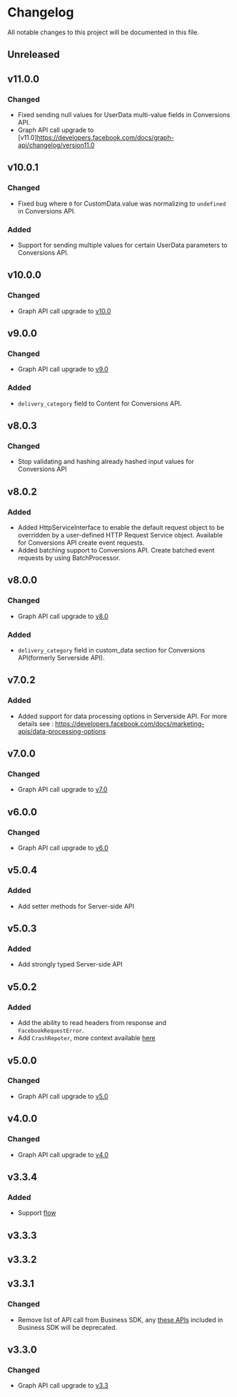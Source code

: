 # Changelog

All notable changes to this project will be documented in this file.


## Unreleased

## v11.0.0


### Changed
- Fixed sending null values for UserData multi-value fields in Conversions API.
- Graph API call upgrade to [v11.0]https://developers.facebook.com/docs/graph-api/changelog/version11.0

## v10.0.1


### Changed
- Fixed bug where `0` for CustomData.value was normalizing to `undefined` in Conversions API.

### Added
- Support for sending multiple values for certain UserData parameters to Conversions API.

## v10.0.0

### Changed
- Graph API call upgrade to [v10.0](https://developers.facebook.com/docs/graph-api/changelog/version10.0)

## v9.0.0
### Changed
- Graph API call upgrade to [v9.0](https://developers.facebook.com/docs/graph-api/changelog/version9.0)

### Added
- `delivery_category` field to Content for Conversions API.

## v8.0.3


### Changed
- Stop validating and hashing already hashed input values for Conversions API

## v8.0.2

### Added
- Added HttpServiceInterface to enable the default request object to be overridden by a user-defined HTTP Request Service object. Available for Conversions API create event requests.
- Added batching support to Conversions API. Create batched event requests by using BatchProcessor.

## v8.0.0

### Changed
- Graph API call upgrade to [v8.0](https://developers.facebook.com/docs/graph-api/changelog/version8.0)

### Added
- `delivery_category` field in custom_data section for Conversions API(formerly Serverside API).

## v7.0.2
### Added
- Added support for data processing options in Serverside API. For more details see : https://developers.facebook.com/docs/marketing-apis/data-processing-options

## v7.0.0
### Changed
- Graph API call upgrade to [v7.0](https://developers.facebook.com/docs/graph-api/changelog/version7.0)

## v6.0.0
### Changed
- Graph API call upgrade to [v6.0](https://developers.facebook.com/docs/graph-api/changelog/version6.0)

## v5.0.4
### Added
- Add setter methods for Server-side API

## v5.0.3
### Added
- Add strongly typed Server-side API

## v5.0.2
### Added
- Add the ability to read headers from response and `FacebookRequestError`.
- Add `CrashRepoter`, more context available [here](https://developers.facebook.com/docs/business-sdk/guides/crash-reports)

## v5.0.0
### Changed
- Graph API call upgrade to [v5.0](https://developers.facebook.com/docs/graph-api/changelog/version5.0)

## v4.0.0
### Changed
- Graph API call upgrade to [v4.0](https://developers.facebook.com/docs/graph-api/changelog/version4.0)

## v3.3.4
### Added
- Support [flow](https://flow.org/)

## v3.3.3

## v3.3.2

## v3.3.1
### Changed
- Remove list of API call from Business SDK, any [these APIs](https://developers.facebook.com/docs/graph-api/changelog/4-30-2019-endpoint-deprecations) included in Business SDK will be deprecated.

## v3.3.0
### Changed
- Graph API call upgrade to [v3.3](https://developers.facebook.com/docs/graph-api/changelog/version3.3)

